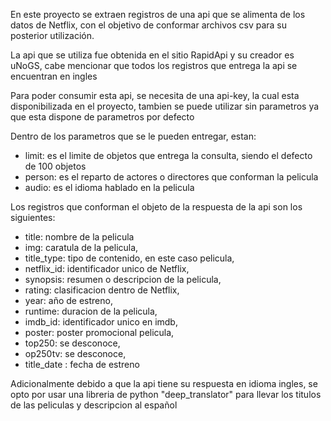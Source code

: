 
En este proyecto se extraen registros de una api que se alimenta de los datos de Netflix, con el objetivo de conformar archivos csv para su posterior utilización.

La api que se utiliza fue obtenida en el sitio RapidApi y su creador es uNoGS, cabe mencionar que todos los registros que entrega la api se encuentran en ingles

Para poder consumir esta api, se necesita de una api-key, la cual esta disponibilizada en el proyecto, tambien se puede utilizar sin parametros ya que esta dispone de parametros por defecto

Dentro de los parametros que se le pueden entregar, estan:
*   limit: es el limite de objetos que entrega la consulta, siendo el defecto de 100 objetos
*  person: es el reparto de actores o directores que conforman la pelicula
*   audio: es el idioma hablado en la pelicula

Los registros que conforman el objeto de la respuesta de la api son los siguientes:
*   title: nombre de la pelicula
*   img: caratula de la pelicula,
*   title_type: tipo de contenido, en este caso pelicula,
*   netflix_id: identificador unico de Netflix,
*   synopsis: resumen o descripcion de la pelicula,
*   rating: clasificacion dentro de Netflix,
*   year: año de estreno,
*   runtime: duracion de la pelicula,
*   imdb_id: identificador unico en imdb,
*   poster: poster promocional pelicula,
*   top250: se desconoce,
*   op250tv: se desconoce,
*   title_date : fecha de estreno

Adicionalmente debido a que la api tiene su respuesta en idioma ingles, se opto por usar una libreria de python "deep_translator" para llevar los titulos de las peliculas y descripcion al español

